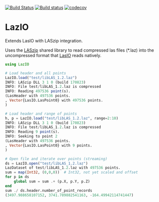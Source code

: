 [![Build Status](https://travis-ci.org/evetion/LazIO.jl.svg?branch=master)](https://travis-ci.org/evetion/LazIO.jl)
[![Build status](https://ci.appveyor.com/api/projects/status/ej4vh8243emhg5es/branch/master?svg=true)](https://ci.appveyor.com/project/evetion/lazio-jl/branch/master)
[![codecov](https://codecov.io/gh/evetion/LazIO.jl/branch/master/graph/badge.svg)](https://codecov.io/gh/evetion/LazIO.jl)


# LazIO
Extends LasIO with LASzip integration.

Uses the [LASzip](https://github.com/LASzip/LASzip/) shared library to read compressed las files (\*.laz) into the uncompressed format that [LasIO](https://github.com/visr/LasIO.jl) reads natively.

```julia
using LazIO

# Load header and all points
LazIO.load("test/libLAS_1.2.laz")
INFO: LASzip DLL 3 1 0 (build 170823)
INFO: File test/libLAS_1.2.laz is compressed
INFO: Reading 497536 point(s).
(LasHeader with 497536 points.
, Vector{LasIO.LasPoint0} with 497536 points.
)

# Load header and range of points
h, p = LazIO.load("test/libLAS_1.2.laz", range=2:10)
INFO: LASzip DLL 3 1 0 (build 170823)
INFO: File test/libLAS_1.2.laz is compressed
INFO: Reading 9 point(s).
INFO: Seeking to point 2
(LasHeader with 497536 points.
, Vector{LasIO.LasPoint0} with 9 points.
)

# Open file and iterate over points (streaming)
ds = LazIO.open("test/libLAS_1.2.laz")
LazDataset of test/libLAS_1.2.laz with 497536 points.
sum = map(Int32, (0,0,0))  # Int32, not yet scaled and offset
for p in ds
    global sum = sum .+ (p.X, p.Y, p.Z)
end
sum ./ ds.header.number_of_point_records
(3497.988658107152, 3741.789882541163, -164.49942114741447)
```
